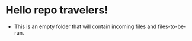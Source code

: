 # Hello repo travelers!
- This is an empty folder that will contain incoming files and files-to-be-run. 